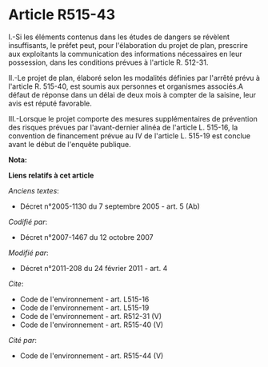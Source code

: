 # Article R515-43

I.-Si les éléments contenus dans les études de dangers se révèlent insuffisants, le préfet peut, pour l'élaboration du projet
de plan, prescrire aux exploitants la communication des informations nécessaires en leur possession, dans les conditions
prévues à l'article R. 512-31. 

II.-Le projet de plan, élaboré selon les modalités définies par l'arrêté prévu à l'article R. 515-40, est soumis aux
personnes et organismes associés.A défaut de réponse dans un délai de deux mois à compter de la saisine, leur avis est réputé
favorable. 

III.-Lorsque le projet comporte des mesures supplémentaires de prévention des risques prévues par l'avant-dernier alinéa de
l'article L. 515-16, la convention de financement prévue au IV de l'article L. 515-19 est conclue avant le début de l'enquête
publique.

**Nota:**



**Liens relatifs à cet article**

_Anciens textes_:

  - Décret n°2005-1130 du 7 septembre 2005 - art. 5 (Ab)

_Codifié par_:

  - Décret n°2007-1467 du 12 octobre 2007

_Modifié par_:

  - Décret n°2011-208 du 24 février 2011 - art. 4

_Cite_:

  - Code de l'environnement - art. L515-16
  - Code de l'environnement - art. L515-19
  - Code de l'environnement - art. R512-31 (V)
  - Code de l'environnement - art. R515-40 (V)

_Cité par_:

  - Code de l'environnement - art. R515-44 (V)
